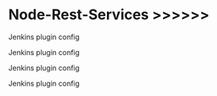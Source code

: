 # Node-Rest-Services >>>>>>
Jenkins plugin config

Jenkins plugin config

Jenkins plugin config

Jenkins plugin config
